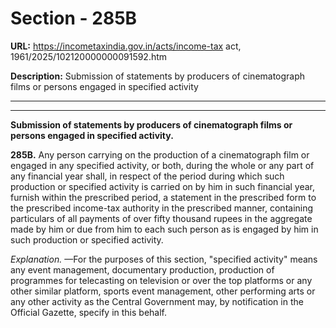 # Section - 285B

**URL:** https://incometaxindia.gov.in/acts/income-tax act, 1961/2025/102120000000091592.htm

**Description:** Submission of statements by producers of cinematograph films or persons engaged in specified activity

---

****

**Submission of statements by producers of cinematograph films or persons engaged in specified activity.**

**285B.** Any person carrying on the production of a cinematograph film or engaged in any specified activity, or both, during the whole or any part of any financial year shall, in respect of the period during which such production or specified activity is carried on by him in such financial year, furnish within the prescribed period, a statement in the prescribed form to the prescribed income-tax authority in the prescribed manner, containing particulars of all payments of over fifty thousand rupees in the aggregate made by him or due from him to each such person as is engaged by him in such production or specified activity.

_Explanation._ —For the purposes of this section, "specified activity" means any event management, documentary production, production of programmes for telecasting on television or over the top platforms or any other similar platform, sports event management, other performing arts or any other activity as the Central Government may, by notification in the Official Gazette, specify in this behalf.